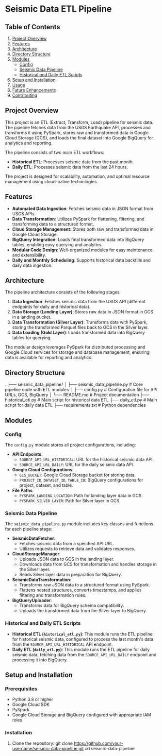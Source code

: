 # Seismic Data ETL Pipeline

## Table of Contents
1. [Project Overview](#project-overview)
2. [Features](#features)
3. [Architecture](#architecture)
4. [Directory Structure](#directory-structure)
5. [Modules](#modules)
   - [Config](#config)
   - [Seismic Data Pipeline](#seismic-data-pipeline)
   - [Historical and Daily ETL Scripts](#historical-and-daily-etl-scripts)
6. [Setup and Installation](#setup-and-installation)
7. [Usage](#usage)
8. [Future Enhancements](#future-enhancements)
9. [Contributing](#contributing)

## Project Overview

This project is an ETL (Extract, Transform, Load) pipeline for seismic data. The pipeline fetches data from the USGS Earthquake API, processes and transforms it using PySpark, stores raw and transformed data in Google Cloud Storage (GCS), and loads the final dataset into Google BigQuery for analytics and reporting.

The pipeline consists of two main ETL workflows:
- **Historical ETL**: Processes seismic data from the past month.
- **Daily ETL**: Processes seismic data from the last 24 hours.

The project is designed for scalability, automation, and optimal resource management using cloud-native technologies.

## Features

- **Automated Data Ingestion**: Fetches seismic data in JSON format from USGS APIs.
- **Data Transformation**: Utilizes PySpark for flattening, filtering, and transforming data to a structured format.
- **Cloud Storage Management**: Stores both raw and transformed data in Google Cloud Storage.
- **BigQuery Integration**: Loads final transformed data into BigQuery tables, enabling easy querying and analytics.
- **Modular Code Design**: Well-organized modules for easy maintenance and extensibility.
- **Daily and Monthly Scheduling**: Supports historical data backfills and daily data ingestion.

## Architecture

The pipeline architecture consists of the following stages:
1. **Data Ingestion**: Fetches seismic data from the USGS API (different endpoints for daily and historical data).
2. **Data Storage (Landing Layer)**: Stores raw data in JSON format in GCS in a landing bucket.
3. **Data Transformation (Silver Layer)**: Transforms data with PySpark, storing the transformed Parquet files back to GCS in the Silver layer.
4. **Data Loading (Gold Layer)**: Loads transformed data into BigQuery tables for querying.

The modular design leverages PySpark for distributed processing and Google Cloud services for storage and database management, ensuring data is available for reporting and analytics.


















## Directory Structure

.
├── seismic_data_pipeline/
│   ├── seismic_data_pipeline.py     # Core pipeline code with ETL modules
│   ├── config.py                    # Configuration file for API URLs, GCS, BigQuery
│   └── README.md                    # Project documentation
├── historical_etl.py                # Main script for historical data ETL
├── daily_etl.py                     # Main script for daily data ETL
├── requirements.txt                 # Python dependencies


## Modules

### Config
The `config.py` module stores all project configurations, including:
- **API Endpoints**:
  - `SOURCE_API_URL_HISTORICAL`: URL for the historical seismic data API.
  - `SOURCE_API_URL_DAILY`: URL for the daily seismic data API.
- **Google Cloud Configurations**:
  - `GCS_BUCKET`: Google Cloud Storage bucket for storing data.
  - `PROJECT_ID`, `DATASET_ID`, `TABLE_ID`: BigQuery configurations for project, dataset, and table.
- **File Paths**:
  - `PYSPARK_LANDING_LOCATION`: Path for landing layer data in GCS.
  - `PYSPARK_SILVER_LAYER`: Path for Silver layer in GCS.

### Seismic Data Pipeline
The `seismic_data_pipeline.py` module includes key classes and functions for each pipeline stage:
- **SeismicDataFetcher**:
  - Fetches seismic data from a specified API URL.
  - Utilizes requests to retrieve data and validates responses.
- **CloudStorageManager**:
  - Uploads JSON data to GCS in the landing layer.
  - Downloads data from GCS for transformation and handles storage in the Silver layer.
  - Reads Silver layer data in preparation for BigQuery.
- **SeismicDataTransformation**:
  - Transforms raw JSON data to a structured format using PySpark.
  - Flattens nested structures, converts timestamps, and applies filtering and transformation rules.
- **BigQueryUploader**:
  - Transforms data for BigQuery schema compatibility.
  - Uploads the transformed data from the Silver layer to BigQuery.

### Historical and Daily ETL Scripts
- **Historical ETL (`historical_etl.py`)**: This module runs the ETL pipeline for historical seismic data, configured to process the last month's data from the `SOURCE_API_URL_HISTORICAL` API endpoint.
- **Daily ETL (`daily_etl.py`)**: This module runs the ETL pipeline for daily seismic data, fetching data from the `SOURCE_API_URL_DAILY` endpoint and processing it into BigQuery.

## Setup and Installation

### Prerequisites
- Python 3.8 or higher
- Google Cloud SDK
- PySpark
- Google Cloud Storage and BigQuery configured with appropriate IAM roles

### Installation
1. Clone the repository:
   git clone https://github.com/your-username/seismic-data-pipeline.git
   cd seismic-data-pipeline
